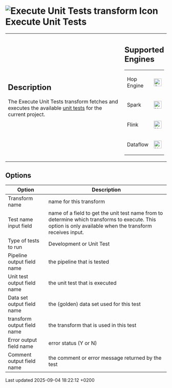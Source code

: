 <div id="header">

# <span class="image image-doc-icon">![Execute Unit Tests transform Icon](../assets/images/transforms/icons/executetests.svg)</span> Execute Unit Tests

</div>

<div id="content">

<div id="preamble">

<div class="sectionbody">

<table>
<colgroup>
<col style="width: 75%" />
<col style="width: 25%" />
</colgroup>
<tbody>
<tr class="odd">
<td><div class="content">
<div class="sect1">
<h2 id="_description">Description</h2>
<div class="sectionbody">
<div class="paragraph">
<p>The Execute Unit Tests transform fetches and executes the available <a href="pipeline/pipeline-unit-testing.zAubmasTRN">unit tests</a> for the current project.</p>
</div>
</div>
</div>
</div></td>
<td><div class="content">
<div class="sect1">
<h2 id="_supported_engines">Supported Engines</h2>
<div class="sectionbody">
<table>
<tbody>
<tr class="odd">
<td><p>Hop Engine</p></td>
<td><div class="content">
<div class="paragraph">
<p><span class="image"><img src="../assets/images/check_mark.svg" alt="Supported" width="24" /></span></p>
</div>
</div></td>
</tr>
<tr class="even">
<td><p>Spark</p></td>
<td><div class="content">
<div class="paragraph">
<p><span class="image"><img src="../assets/images/cross.svg" alt="Not Supported" width="24" /></span></p>
</div>
</div></td>
</tr>
<tr class="odd">
<td><p>Flink</p></td>
<td><div class="content">
<div class="paragraph">
<p><span class="image"><img src="../assets/images/cross.svg" alt="Not Supported" width="24" /></span></p>
</div>
</div></td>
</tr>
<tr class="even">
<td><p>Dataflow</p></td>
<td><div class="content">
<div class="paragraph">
<p><span class="image"><img src="../assets/images/cross.svg" alt="Not Supported" width="24" /></span></p>
</div>
</div></td>
</tr>
</tbody>
</table>
</div>
</div>
</div></td>
</tr>
</tbody>
</table>

</div>

</div>

<div class="sect1">

## Options

<div class="sectionbody">

| Option                      | Description                                                                                                                                               |
| --------------------------- | --------------------------------------------------------------------------------------------------------------------------------------------------------- |
| Transform name              | name for this transform                                                                                                                                   |
| Test name input field       | name of a field to get the unit test name from to determine which transforms to execute. This option is only available when the transform receives input. |
| Type of tests to run        | Development or Unit Test                                                                                                                                  |
| Pipeline output field name  | the pipeline that is tested                                                                                                                               |
| Unit test output field name | the unit test that is executed                                                                                                                            |
| Data set output field name  | the (golden) data set used for this test                                                                                                                  |
| transform output field name | the transform that is used in this test                                                                                                                   |
| Error output field name     | error status (Y or N)                                                                                                                                     |
| Comment output field name   | the comment or error message returned by the test                                                                                                         |

</div>

</div>

</div>

<div id="footer">

<div id="footer-text">

Last updated 2025-09-04 18:22:12 +0200

</div>

</div>
